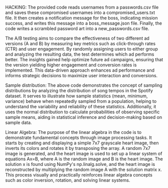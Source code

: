 HACKING: The provided code reads usernames from a passwords.csv file and saves these compromised usernames into a compromised_users.txt file. It then creates a notification message for the boss, indicating mission success, and writes this message into a boss_message.json file. Finally, the code writes a scrambled password art into a new_passwords.csv file.

The A/B testing aims to compare the effectiveness of two different ad versions (A and B) by measuring key metrics such as click-through rates (CTR) and user engagement. By randomly assigning users to either group and analyzing the resulting data, the test determines which ad performs better. The insights gained help optimize future ad campaigns, ensuring that the version yielding higher engagement and conversion rates is implemented. This data-driven approach enhances ad performance and informs strategic decisions to maximize user interaction and conversions.

Sample distribution: The above code demonstrates the concept of sampling distributions by analyzing the distribution of song tempos in the Spotify dataset. It serves to illustrate how sample statistics (mean, minimum, variance) behave when repeatedly sampled from a population, helping to understand the variability and reliability of these statistics. Additionally, it uses the normal distribution to calculate probabilities of observing specific sample means, aiding in statistical inference and decision-making based on sample data.


Linear Algebra: The purpose of the linear algebra in the code is to demonstrate fundamental concepts through image processing tasks. It starts by creating and displaying a simple 7x7 grayscale heart image, then inverts its colors and rotates it by transposing the array. A random 7x7 image is generated, and the heart image is used to set up a linear system of equations 
Ax=B, where 
A is the random image and 
B is the heart image. The solution 
x is found using NumPy's np.linalg.solve, and the heart image is reconstructed by multiplying the random image 
A with the solution matrix x. This process visually and practically reinforces linear algebra concepts such as color inversion, rotation, and solving linear systems. 


